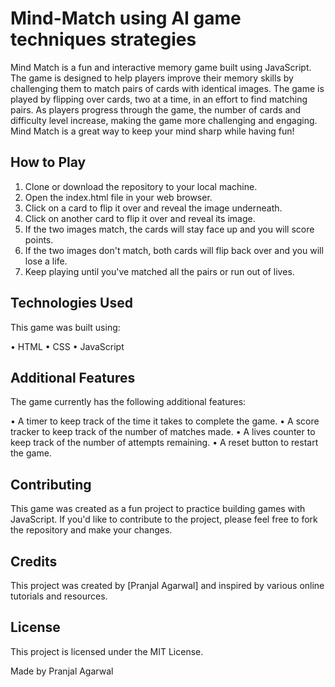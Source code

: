 # Mind-Match using AI game techniques strategies


Mind Match is a fun and interactive memory game built using JavaScript. The game is designed to help players improve their memory skills by challenging them to match pairs of cards with identical images. The game is played by flipping over cards, two at a time, in an effort to find matching pairs. As players progress through the game, the number of cards and difficulty level increase, making the game more challenging and engaging. Mind Match is a great way to keep your mind sharp while having fun!


## How to Play

1. Clone or download the repository to your local machine.
2. Open the index.html file in your web browser.
3. Click on a card to flip it over and reveal the image underneath.
4. Click on another card to flip it over and reveal its image.
5. If the two images match, the cards will stay face up and you will score points.
6. If the two images don't match, both cards will flip back over and you will lose a      life.
7. Keep playing until you've matched all the pairs or run out of lives.


## Technologies Used

This game was built using:

• HTML
• CSS
• JavaScript


## Additional Features

The game currently has the following additional features:

• A timer to keep track of the time it takes to complete the game.
• A score tracker to keep track of the number of matches made.
• A lives counter to keep track of the number of attempts remaining.
• A reset button to restart the game.


## Contributing

This game was created as a fun project to practice building games with JavaScript. If you'd like to contribute to the project, please feel free to fork the repository and make your changes.


## Credits

This project was created by [Pranjal Agarwal] and inspired by various online tutorials and resources.


## License

This project is licensed under the MIT License.

Made by Pranjal Agarwal













